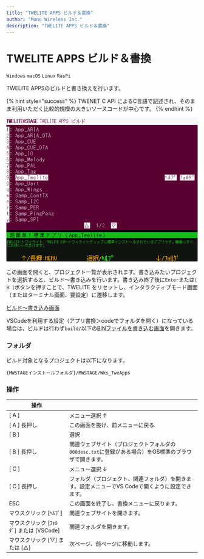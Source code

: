 ```yaml
---
title: "TWELITE APPS ビルド＆書換"
author: "Mono Wireless Inc."
description: "TWELITE APPS ビルド＆書換"
---
```

# TWELITE APPS ビルド＆書換


`Windows` `macOS` `Linux` `RasPi`

TWELITE APPSのビルドと書き換えを行います。

{% hint style="success" %}
TWENET C API によるC言語で記述され、そのまま利用いただく比較的規模の大きいソースコードが中心です。
{% endhint %}

![TWELITE APPS ビルド＆書換](../../../../.gitbook/assets/img_fimprog_tweapps_sel.png)

この画面を開くと、プロジェクト一覧が表示されます。書き込みたいプロジェクトを選択すると、ビルド～書き込みを行います。書き込み終了後に`Enter`または`[ B ]`ボタンを押すことで、TWELITE をリセットし、インタラクティブモード画面（またはターミナル画面、要設定）に遷移します。

[ビルド～書き込み画面](build\_screen.md)

VSCodeを利用する設定（アプリ書換＞codeでフォルダを開く）になっている場合は、ビルドは行わず`build/`以下の[BINファイルを書き込む画面](bin.md)を開きます。



### フォルダ

ビルド対象となるプロジェクトは以下になります。

```
{MWSTAGEインストールフォルダ}/MWSTAGE/Wks_TweApps
```



### 操作

| 操作                             |                                                            |
| ------------------------------ | ---------------------------------------------------------- |
| \[ A ]                         | メニュー選択 ↑                                                   |
| \[ A ] 長押し                     | この画面を抜け、前メニューに戻る                                           |
| \[ B ]                         | 選択                                                         |
| \[ B ] 長押し                     | 関連ウェブサイト（プロジェクトフォルダの`000desc.txt`に登録がある場合）をOS標準のブラウザで開きます。 |
| \[ C ]                         | メニュー選択 ↓                                                   |
| \[ C ] 長押し                     | フォルダ（プロジェクト、関連フォルダ）を開きます。設定メニューでVS Codeで開くように設定できます。       |
| ESC                            | この画面を終了し、書換メニューに戻ります。                                      |
| マウスクリック \[ﾍﾙﾌﾟ]                | 関連ウェブサイトを開きます。                                             |
| マウスクリック \[ﾌｫﾙﾀﾞ] または \[VSCode] | 関連フォルダを開きます。                                               |
| マウスクリック \[▽] または \[△]          | 次ページ、前ページに移動します。                                           |

